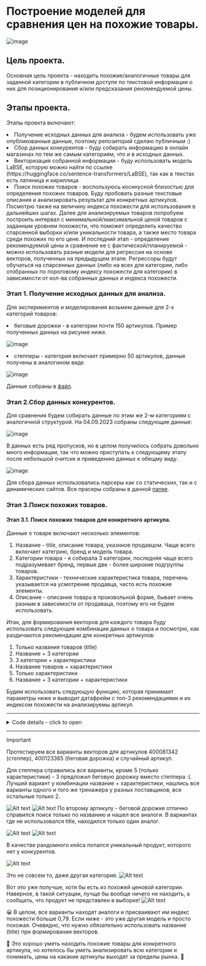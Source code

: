 # Построение моделей для сравнения цен на похожие товары.
![image](https://github.com/shakhovak/Price_comparison_models/assets/89096305/0b0a2fa7-e389-4162-8cf8-ce9d2da8dc83)

## Цель проекта.
Основная цель проекта - находить похожие/аналогичные товары для заданной категории в публичном доступе по текстовой информации о них для позиционирования и/или предсказания рекомендуемой цены. 

## Этапы проекта.
Этапы проекта включают:
<li> Получение исходных данных для анализа - будем использовать уже опубликованные данные, поэтому репозиторий сделаю публичным :)
<li> Сбор данных конкурентов - буду собирать информацию в онлайн магазинах по тем же самым категориям, что и в исходных данных.
<li> Векторизация собранной информации - буду использовать модель LaBSE, которую можно найти по ссылке (https://huggingface.co/sentence-transformers/LaBSE), так как в текстах есть латиница и кириллица
<li> Поиск похожих товаров - воспользуюсь косинусной близостью для определения похожих товаров. Буду пробовать разные текстовые описания и анализировать результат для конкретных артикулов. Посмотрю также на величину индекса похожести для использования в дальнейших шагах.
Далее для анализируемых товаров попробуем построить интервал с минимальной/максимальной ценой товаров с заданным уровнем похожести, что поможет определить качество спарсенной выборки и/или уникальности товара, а также место товара среди похожих по его цене.
И последний этап - определение рекомендуемой цены и сравнение ее с фактической/планируемой - можно использовать разные модели для регрессии на основе векторов, полученных на предыдущем этапе. Регрессоры будут обучаться на спарсенных данных (либо на всех для категории, либо отобранных по пороговому индексу похожести для категории) в зависимости от кол-ва собранных данных и индекса похожести.

</li>

### Этап 1. Получение исходных данных для анализа.
Для экспериментов и моделирования возьмем данные для 2-х категорий товаров:
<li> беговые дорожки - в категории почти 150 артикулов. Пример полученных данных на рисунке ниже. 
  
![image](https://github.com/shakhovak/Price_comparison_models/assets/89096305/cb09e720-a9c0-456e-bc17-12c290b0aa9a)
  
<li> степперы - категория включает примерно 50 артикулов, данные получены в аналогином виде

  ![image](https://github.com/shakhovak/Price_comparison_models/assets/89096305/d4d1b80f-ff56-45de-ad88-8386df9c6083)
</li>

Данные собраны в [файл](data/competitors_data.csv). 

### Этап 2.Сбор данных конкурентов.
Для сравнения будем собирать данные по этим же 2-м категориям с аналогичной структурой. На 04.09.2023 собраны следующие данные:

![image](images/image-1.png)

В данных есть ряд пропусков, но в целом получилось собрать довольно много информации, так что можно приступать к следующему этапу после небольшой очитске и приведению данных к обещму виду.

  ![image](images/image-2.png)

Для сбора данных использовались парсеры как со статических, так и с динамических сайтов. Все прасеры собраны в данной [папке](data_parcers).


### Этап 3.Поиск похожих товаров.
#### Этап 3.1. Поиск похожих товаров для конкретного артикула.

Данные о товаре включают несколько элементов:
1. Название - title, описание товара, указнное продавцом. Чаще всего включает категрию, бренд и модель товара. 
2. Категории товара - я собирала 3 категории, последняя чаще всего подразумевает бренд, первые две - более широкие подгруппы товаров.
3. Характеристики - технические характеристика товара, перечень указывается на усмотрение продавца, часто есть похожие элементы.
4. Описание - описание товара в произвольной форме, бывает очень разным в зависимости от продаваца, поэтому его не будем использовать.

Итак, для формирования векторов для каждого товара буду использовать следующие комбинации данных о товара и посмотрю, как раздичаются рекомендации для конкретных артикулов:

1. Только названия товаров (title)
2. Название + 3 категории
3. 3 категории + характеристики
4. Название товаров + характеристики
5. Только характеристики
6. Название + 3 категории + характеристики

Будем использовать следующую функцию, которая принимает параметры ниже и выводит датафрейм с топ-3 рекомендациями и их индексом похожести на анализируемы артикул.

<hr>
<details>
  <summary>Code details - click to open</summary>

 ```python 
 def search_similar(article, data, competitors,data_vect, competitors_vect, sim_threshhold):
    """article - item to review from own dat
       data - dataframe with own products
       competitors - dataframe with competitors' products
       data_vect - data in vectorized form
       competitors_vect - competitors data in vectorized form
       sim_threshhold - min similarity score to be inlcuded in recommendation"""
    
    query = data[data['article'] == article]
    
    data_emb = sparse.csr_matrix(data_vect)
    competitors_emb = sparse.csr_matrix(competitors_vect)
    index = query.index[0]
    
    similarity = cosine_similarity(data_emb[index], competitors_emb).flatten()
    ind = np.argwhere(similarity > sim_threshhold)

    if ind.shape[0] == 0:
        print('No items to compare in the sampling!')

    else:
        scores = similarity[similarity > sim_threshhold]
        match = sorted(zip(scores, ind.tolist()), reverse=True)
        temp = pd.DataFrame()
        temp_lst = []
        temp = temp.append(competitors.iloc[match[0][1]][['title', 'price','caracteristics', 'url']])
        temp_lst.append(round(match[0][0], 2))
       
        try:
            temp = temp.append(competitors.iloc[match[1][1]][['title', 'price','caracteristics', 'url']])
            temp_lst.append(round(match[1][0], 2))           
        except:
            print('No top 2 identified!')
            
        try:
            temp = temp.append(competitors.iloc[match[2][1]][['title', 'price','caracteristics', 'url']])
            temp_lst.append(round(match[2][0], 2))           
        except:
            print('No top 3 identified!')
    temp['sim_score'] = temp_lst
    display(temp.style.format({'url': show_image, **{'width': '200px'}})
```
</details>
<hr>


> [!IMPORTANT]
> Протестируем все варианты векторов для артикулов 400081342 (степпер), 400123365 (беговая дорожка) и случайный артикул.


Для степпера справились все варианты, кроме 5 (только характеристики) - 3 предложил беговую дорожку вместо степпера :(. Лучший вариант у комбинации название + характеристики, нашлись все варианты одного и того же тренажера у разных поставщиков, все остальные только 2.

![Alt text](images/image-4.png)
![Alt text](images/image-6.png)
По второму артикулу - беговой дорожке отлично справился поиск только по названию и нашел все аналоги. В вариантах где не использовался title, находился только один аналог.

![Alt text](images/image-7.png)
![Alt text](images/image-8.png)

В качестве рандомного кейса попался уникальный продукт, которого нет у конкурентов. 

![Alt text](images/image-9.png)

Это не совсем то, даже другая категория.
![Alt text](images/image-10.png)

Вот это уже получше, хотя бы есть из похожей ценовой категории. Наверное, в такой ситуации, лучще бы вообще ничего не находить, а сообщать, что продукт не представлен в выборке!
![Alt text](images/image-11.png)

:grinning: В целом, все варианты находят аналоги и присваивают им индекс похожести больше 0,79. Если ниже - это уже другая модель и просто похожая.
Очевидно, что нужно обязательно использовать название (title) при формировании векторов.

:raised_eyebrow: Это хорошо уметь находить похожие товары для конкретного артикула, но хотелось бы уметь анализировать всю категории и понимать, цены на какакие артикулы выходят за пределы рынка. :raised_eyebrow: